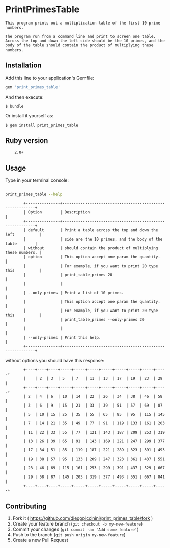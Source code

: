 # PrintPrimesTable

 	This program prints out a multiplication table of the first 10 prime numbers.

 	The program run from a command line and print to screen one table.
	Across the top and down the left side should be the 10 primes, and the body of the table should contain the product of multiplying these numbers.

## Installation

Add this line to your application's Gemfile:

```ruby
gem 'print_primes_table'
```

And then execute:

    $ bundle

Or install it yourself as:

    $ gem install print_primes_table

## Ruby version
		2.0+

## Usage

Type in your terminal console:

```bash

print_primes_table --help

```

			+---------------+----------------------------------------------------------+
			| Option        | Description                                              |
			+---------------+----------------------------------------------------------+
			| default       | Print a table across the top and down the left           |
			|               | side are the 10 primes, and the body of the table        |
			| without       | should contain the product of multiplying these numbers. |
			| option        | This option accept one param the quantity.               |
			|               | For example, if you want to print 20 type this           |
			|               | print_table_primes 20                                    |
			|               |                                                          |
			| --only-primes | Print a list of 10 primes.                               |
			|               | This option accept one param the quantity.               |
			|               | For example, if you want to print 20 type this           |
			|               | print_table_primes --only-primes 20                      |
			|               |                                                          |
			| --only-primes | Print this help.                                         |
			+---------------+----------------------------------------------------------+

without options you should have this response:

			+----+----+----+-----+-----+-----+-----+-----+-----+-----+-----+
			|    | 2  | 3  | 5   | 7   | 11  | 13  | 17  | 19  | 23  | 29  |
			+----+----+----+-----+-----+-----+-----+-----+-----+-----+-----+
			| 2  | 4  | 6  | 10  | 14  | 22  | 26  | 34  | 38  | 46  | 58  |
			| 3  | 6  | 9  | 15  | 21  | 33  | 39  | 51  | 57  | 69  | 87  |
			| 5  | 10 | 15 | 25  | 35  | 55  | 65  | 85  | 95  | 115 | 145 |
			| 7  | 14 | 21 | 35  | 49  | 77  | 91  | 119 | 133 | 161 | 203 |
			| 11 | 22 | 33 | 55  | 77  | 121 | 143 | 187 | 209 | 253 | 319 |
			| 13 | 26 | 39 | 65  | 91  | 143 | 169 | 221 | 247 | 299 | 377 |
			| 17 | 34 | 51 | 85  | 119 | 187 | 221 | 289 | 323 | 391 | 493 |
			| 19 | 38 | 57 | 95  | 133 | 209 | 247 | 323 | 361 | 437 | 551 |
			| 23 | 46 | 69 | 115 | 161 | 253 | 299 | 391 | 437 | 529 | 667 |
			| 29 | 58 | 87 | 145 | 203 | 319 | 377 | 493 | 551 | 667 | 841 |
			+----+----+----+-----+-----+-----+-----+-----+-----+-----+-----+

## Contributing

1. Fork it ( https://github.com/diegopiccinini/print_primes_table/fork )
2. Create your feature branch (`git checkout -b my-new-feature`)
3. Commit your changes (`git commit -am 'Add some feature'`)
4. Push to the branch (`git push origin my-new-feature`)
5. Create a new Pull Request
